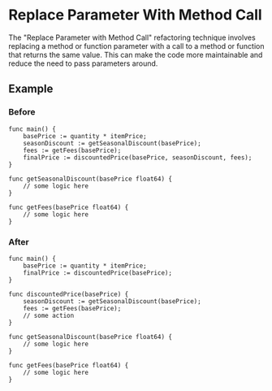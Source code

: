 # Replace Parameter With Method Call

The "Replace Parameter with Method Call" refactoring technique involves replacing a method or function parameter with a call to a method or function that returns the same value. This can make the code more maintainable and reduce the need to pass parameters around.

## Example

### Before

```
func main() {
    basePrice := quantity * itemPrice;
    seasonDiscount := getSeasonalDiscount(basePrice);
    fees := getFees(basePrice);
    finalPrice := discountedPrice(basePrice, seasonDiscount, fees); 
}

func getSeasonalDiscount(basePrice float64) {
    // some logic here
}

func getFees(basePrice float64) {
    // some logic here
}
```

### After

```
func main() {
	basePrice := quantity * itemPrice;
    finalPrice := discountedPrice(basePrice);
}

func discountedPrice(basePrice) {
    seasonDiscount := getSeasonalDiscount(basePrice);
    fees := getFees(basePrice);
    // some action
}

func getSeasonalDiscount(basePrice float64) {
    // some logic here
}

func getFees(basePrice float64) {
    // some logic here
}
```